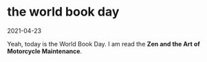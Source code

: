 # the world book day

2021-04-23

Yeah, today is the World Book Day. I am read the **Zen and the Art of Motorcycle Maintenance**.
